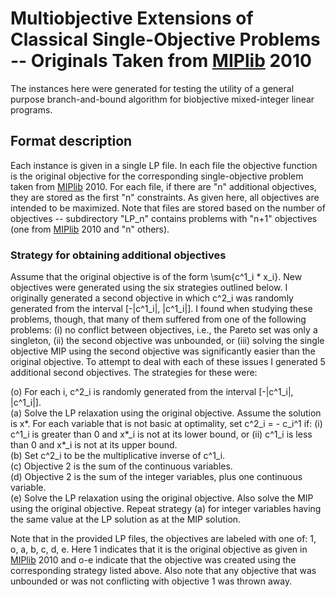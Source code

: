 # Multiobjective Extensions of Classical Single-Objective Problems -- Originals Taken from [MIPlib](http://miplib.zib.de/) 2010

The instances here were generated for testing the utility of a general purpose branch-and-bound algorithm for biobjective mixed-integer linear programs.

## Format description

Each instance is given in a single LP file. In each file the objective function is the original objective for the corresponding single-objective problem taken from [MIPlib](http://miplib.zib.de/) 2010. For each file, if there are "n" additional objectives, they are stored as the first "n" constraints. As given here, all objectives are intended to be maximized. Note that files are stored based on the number of objectives -- subdirectory "LP_n" contains problems with "n+1" objectives (one from [MIPlib](http://miplib.zib.de/) 2010 and "n" others).

### Strategy for obtaining additional objectives

Assume that the original objective is of the form \sum{c^1_i * x_i}. New objectives were generated using the six strategies outlined below. I originally generated a second objective in which c^2_i was randomly generated from the interval [-|c^1_i|, |c^1_i|]. I found when studying these problems, though, that many of them suffered from one of the following problems: (i) no conflict between objectives, i.e., the Pareto set was only a singleton, (ii) the second objective was unbounded, or (iii) solving the single objective MIP using the second objective was significantly easier than the original objective. To attempt to deal with each of these issues I generated 5 additional second objectives. The strategies for these were:

(o) For each i, c^2_i is randomly generated from the interval [-|c^1_i|, |c^1_i|]. <br />
(a) Solve the LP relaxation using the original objective. Assume the solution is x*. For each variable that is not basic at optimality, set c^2_i = - c_i^1 if: (i) c^1_i is greater than 0 and x*_i is not at its lower bound, or (ii) c^1_i is less than 0 and x*_i is not at its upper bound. <br />
(b) Set c^2_i to be the multiplicative inverse of c^1_i. <br />
(c) Objective 2 is the sum of the continuous variables. <br />
(d) Objective 2 is the sum of the integer variables, plus one continuous variable. <br />
(e) Solve the LP relaxation using the original objective. Also solve the MIP using the original objective. Repeat strategy (a) for integer variables having the same value at the LP solution as at the MIP solution.

Note that in the provided LP files, the objectives are labeled with one of: 1, o, a, b, c, d, e. Here 1 indicates that it is the original objective as given in [MIPlib](http://miplib.zib.de/) 2010 and o-e indicate that the objective was created using the corresponding strategy listed above. Also note that any objective that was unbounded or was not conflicting with objective 1 was thrown away.
